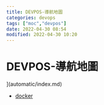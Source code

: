 ```yaml
---
title: DEVPOS-導航地圖
categories: devops
tags: ["moc","devpos"]
date: 2022-04-30 08:54
modified: 2022-04-30 10:20
---
```



# DEVPOS-導航地圖
](automatic/index.md)
- [docker](docker/index.md)


